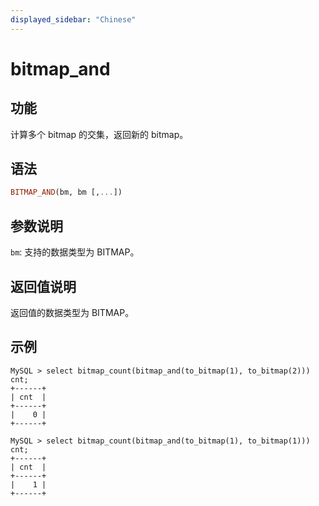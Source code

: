 ```yaml
---
displayed_sidebar: "Chinese"
---
```


# bitmap_and

## 功能

计算多个 bitmap 的交集，返回新的 bitmap。

## 语法

```Haskell
BITMAP_AND(bm, bm [,...])
```

## 参数说明

`bm`: 支持的数据类型为 BITMAP。

## 返回值说明

返回值的数据类型为 BITMAP。

## 示例

```plain text
MySQL > select bitmap_count(bitmap_and(to_bitmap(1), to_bitmap(2))) cnt;
+------+
| cnt  |
+------+
|    0 |
+------+

MySQL > select bitmap_count(bitmap_and(to_bitmap(1), to_bitmap(1))) cnt;
+------+
| cnt  |
+------+
|    1 |
+------+
```
